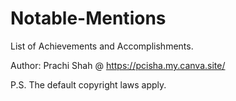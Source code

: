 # Notable-Mentions
List of Achievements and Accomplishments.

Author: Prachi Shah @ https://pcisha.my.canva.site/

P.S. The default copyright laws apply.
